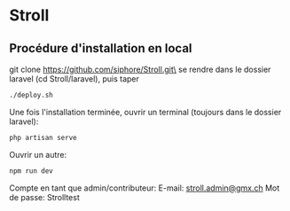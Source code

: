 # Stroll

## Procédure d'installation en local
git clone https://github.com/siphore/Stroll.git\
se rendre dans le dossier laravel (cd Stroll/laravel), puis taper
```bash
./deploy.sh
```

Une fois l'installation terminée, ouvrir un terminal (toujours dans le dossier laravel):
```bash
php artisan serve
```
Ouvrir un autre:
```bash
npm run dev
```
Compte en tant que admin/contributeur:
E-mail: stroll.admin@gmx.ch
Mot de passe: Strolltest

